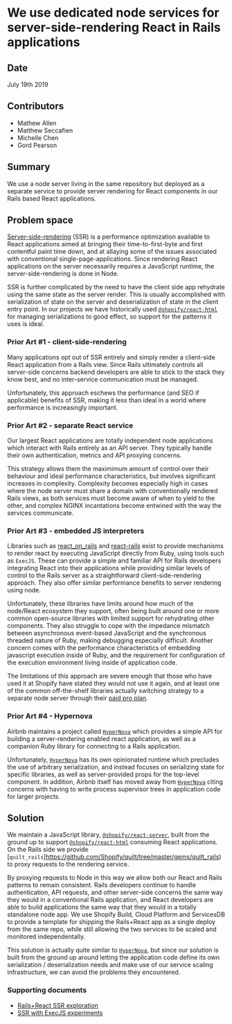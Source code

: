 # We use dedicated node services for server-side-rendering React in Rails applications

## Date

July 19th 2019

## Contributors

- Mathew Allen
- Matthew Seccafien
- Michelle Chen
- Gord Pearson

## Summary

We use a node server living in the same repository but deployed as a separate service to provide server rendering for React components in our Rails based React applications.

## Problem space

[Server-side-rendering](https://reactjs.org/docs/react-dom-server.html) (SSR) is a performance optimization available to React applications aimed at bringing their time-to-first-byte and first contentful paint time down, and at allaying some of the issues associated with conventional single-page-applications. Since rendering React applications on the server necessarily requires a JavaScript runtime, the server-side-rendering is done in Node.

SSR is further complicated by the need to have the client side app rehydrate using the same state as the server render. This is usually accomplished with serialization of state on the server and deserialization of state in the client entry point. In our projects we have historically used [`@shopify/react-html`](https://github.com/Shopify/quilt/tree/master/packages/react-html) for managing serializations to good effect, so support for the patterns it uses is ideal.

### Prior Art #1 - client-side-rendering

Many applications opt out of SSR entirely and simply render a client-side React application from a Rails view. Since Rails ultimately controls all server-side concerns backend developers are able to stick to the stack they know best, and no inter-service communication must be managed.

Unfortunately, this approach eschews the performance (and SEO if applicable) benefits of SSR, making it less than ideal in a world where performance is increasingly important.

### Prior Art #2 - separate React service

Our largest React applications are totally independent node applications which interact with Rails entirely as an API server. They typically handle their own authentication, metrics and API proxying concerns.

This strategy allows them the maximimum amount of control over their behaviour and ideal performance characteristics, but involves significant increases in complexity. Complexity becomes especially high in cases where the node server must share a domain with conventionally rendered Rails views, as both services must become aware of when to yield to the other, and complex NGINX incantations become entwined with the way the services communicate.

### Prior Art #3 - embedded JS interpreters

Libraries such as [react_on_rails](https://github.com/shakacode/react_on_rails) and [react-rails](https://github.com/reactjs/react-rails#server-side-rendering) exist to provide mechanisms to render react by executing JavaScript directly from Ruby, using tools such as `ExecJS`. These can provide a simple and familiar API for Rails developers integrating React into their applications while providing similar levels of control to the Rails server as a straightforward client-side-rendering approach. They also offer similar performance benefits to server rendering using node.

Unfortunately, these libraries have limits around how much of the node/React ecosystem they support, often being built around one or more common open-source libraries with limited support for rehydrating other components. They also struggle to cope with the impedance mismatch between asynchronous event-based JavaScript and the synchronous threaded nature of Ruby, making debugging especially difficult. Another concern comes with the performance characteristics of embedding javascript execution inside of Ruby, and the requirement for configuration of the execution environment living inside of application code.

The limitations of this approach are severe enough that those who have used it at Shopify have stated they would not use it again, and at least one of the common off-the-shelf libraries actually switching strategy to a separate node server through their [paid pro plan](https://github.com/reactjs/react-rails#server-side-rendering).

### Prior Art #4 - Hypernova

Airbnb maintains a project called [`HyperNova`](https://github.com/airbnb/hypernova) which provides a simple API for building a server-rendering enabled react application, as well as a companion Ruby library for connecting to a Rails application.

Unfortunately, [`HyperNova`](https://github.com/airbnb/hypernova) has its own opinionated runtime which precludes the use of arbitrary serialization, and instead focuses on serializing state for specific libraries, as well as server-provided props for the top-level component. In addition, Airbnb itself has moved away from [`HyperNova`](https://github.com/airbnb/hypernova) citing concerns with having to write process supervisor trees in application code for larger projects.

## Solution

We maintain a JavaScript library, [`@shopify/react-server`](https://github.com/Shopify/quilt/tree/master/packages/react-server), built from the ground up to support [`@shopify/react-html`](https://github.com/Shopify/quilt/tree/master/packages/react-html) consuming React applications. On the Rails side we provide [`quilt_rails`]https://github.com/Shopify/quilt/tree/master/gems/quilt_rails) to proxy requests to the rendering service.

By proxying requests to Node in this way we allow both our React and Rails patterns to remain consistent. Rails developers continue to handle authentication, API requests, and other server-side concerns the same way they would in a conventional Rails application, and React developers are able to build applications the same way that they would in a totally standalone node app. We use Shopify Build, Cloud Platform and ServicesDB to provide a template for shipping the Rails+React app as a single deploy from the same repo, while still allowing the two services to be scaled and monitored independentally.

This solution is actually quite similar to [`HyperNova`](https://github.com/airbnb/hypernova), but since our solution is built from the ground up around letting the application code define its own serialization / deserialization needs and make use of our service scaling infrastructure, we can avoid the problems they encountered.

### Supporting documents
- [Rails+React SSR exploration](https://docs.google.com/document/d/1gsCN0z9t89zWpUuqp6rWa8wJi6HrN6_FJMPyGz-U34A/edit#heading=h.ketzgarmm35m)
- [SSR with ExecJS experiments](https://docs.google.com/document/d/1XQbkubnP7trxEf-43ZDG7flZj1dUCg2fuXp1bmUlYRw/edit#heading=h.q92vciekm7ds)
